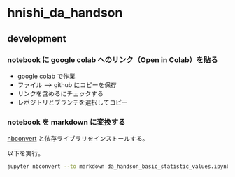 # hnishi_da_handson

## development

### notebook に google colab へのリンク（Open in Colab）を貼る

- google colab で作業
- ファイル --> github にコピーを保存
- リンクを含めるにチェックする
- レポジトリとブランチを選択してコピー

### notebook を markdown に変換する

[nbconvert](https://nbconvert.readthedocs.io/en/latest/) と依存ライブラリをインストールする。

以下を実行。

```bash
jupyter nbconvert --to markdown da_handson_basic_statistic_values.ipynb
```


